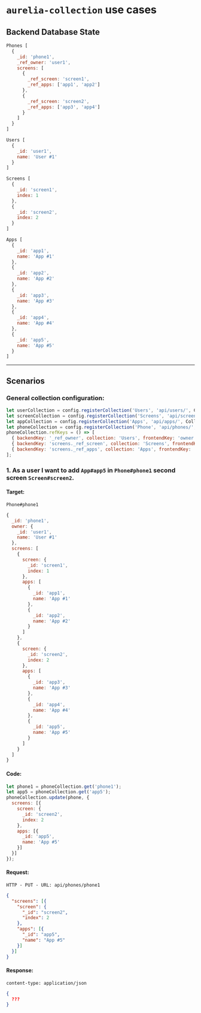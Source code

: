 # `aurelia-collection` use cases

## Backend Database State

```JavaScript
Phones [
  {
    _id: 'phone1',
    _ref_owner: 'user1',
    screens: [
      {
        _ref_screen: 'screen1',
        _ref_apps: ['app1', 'app2']
      },
      {
        _ref_screen: 'screen2',
        _ref_apps: ['app3', 'app4']
      }
    ]
  }
]

Users [
  {
    _id: 'user1',
    name: 'User #1'
  }
]

Screens [
  {
    _id: 'screen1',
    index: 1
  },
  {
    _id: 'screen2',
    index: 2
  }
]

Apps [
  {
    _id: 'app1',
    name: 'App #1'
  },
  {
    _id: 'app2',
    name: 'App #2'
  },
  {
    _id: 'app3',
    name: 'App #3'
  },
  {
    _id: 'app4',
    name: 'App #4'
  },
  {
    _id: 'app5',
    name: 'App #5'
  }
]
```

---

## Scenarios

### General collection configuration:

```JavaScript
let userCollection = config.registerCollection('Users', 'api/users/', Collection, creator);
let screenCollection = config.registerCollection('Screens', 'api/screens/', Collection, creator);
let appCollection = config.registerCollection('Apps', 'api/apps/', Collection, creator);
let phoneCollection = config.registerCollection('Phone', 'api/phones/', Collection, creator);
phoneCollection.refKeys = () => [
  { backendKey: '_ref_owner', collection: 'Users', frontendKey: 'owner' },
  { backendKey: 'screens._ref_screen', collection: 'Screens', frontendKey: 'screen' },
  { backendKey: 'screens._ref_apps', collection: 'Apps', frontendKey: 'apps' }
];
```

### 1. As a user I want to add `App#app5` in `Phone#phone1` second screen `Screen#screen2`.

#### Target:

`Phone#phone1`
```JavaScript
{
  _id: 'phone1',
  owner: {
    _id: 'user1',
    name: 'User #1'
  },
  screens: [
    {
      screen: {
        _id: 'screen1',
        index: 1
      },
      apps: [
        {
          _id: 'app1',
          name: 'App #1'
        },
        {
          _id: 'app2',
          name: 'App #2'
        }
      ]
    },
    {
      screen: {
        _id: 'screen2',
        index: 2
      },
      apps: [
        {
          _id: 'app3',
          name: 'App #3'
        },
        {
          _id: 'app4',
          name: 'App #4'
        },
        {
          _id: 'app5',
          name: 'App #5'
        }
      ]
    }
  ]
}
```

#### Code:

```JavaScript
let phone1 = phoneCollection.get('phone1');
let app5 = phoneCollection.get('app5');
phoneCollection.update(phone, {
  screens: [{
    screen: {
      _id: 'screen2',
      index: 2
    },
    apps: [{
      _id: 'app5',
      name: 'App #5'
    }]
  }]
});
```

#### Request:

`HTTP - PUT - URL: api/phones/phone1`
```JSON
{
  "screens": [{
    "screen": {
      "_id": "screen2",
      "index": 2
    },
    "apps": [{
      "_id": "app5",
      "name": "App #5"
    }]
  }]
}
```

#### Response:

`content-type: application/json`
```JSON
{
  ???
}
```
